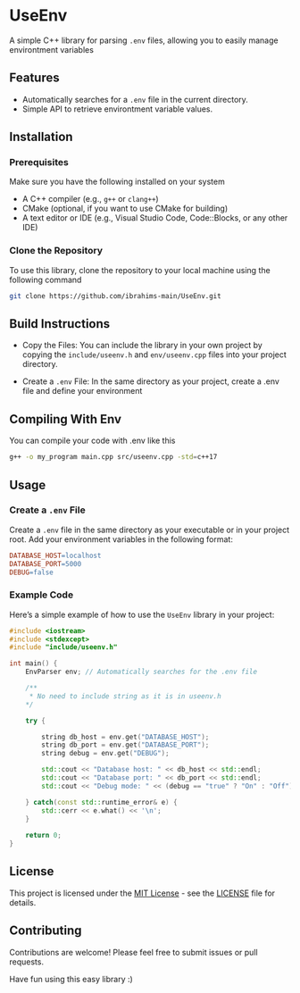 # UseEnv

A simple C++ library for parsing `.env` files, allowing you to easily manage environtment variables

## Features

- Automatically searches for a `.env` file in the current directory.
- Simple API to retrieve environtment variable values.

## Installation

### Prerequisites

Make sure you have the following installed on your system

- A C++ compiler (e.g., `g++` or `clang++`)
- CMake (optional, if you want to use CMake for building)
- A text editor or IDE (e.g., Visual Studio Code, Code::Blocks, or any other IDE)

### Clone the Repository

To use this library, clone the repository to your local machine using the following command

```bash
git clone https://github.com/ibrahims-main/UseEnv.git
```

## Build Instructions

- Copy the Files: You can include the library in your own project by copying the `include/useenv.h` and `env/useenv.cpp` files into your project directory.

- Create a `.env` File: In the same directory as your project, create a .env file and define your environment

## Compiling With Env

You can compile your code with .env like this

```bash
g++ -o my_program main.cpp src/useenv.cpp -std=c++17
```

## Usage 

### Create a `.env` File
Create a `.env` file in the same directory as your executable or in your project root. Add your environment variables in the following format:

```makefile
DATABASE_HOST=localhost
DATABASE_PORT=5000
DEBUG=false
```

### Example Code
Here’s a simple example of how to use the `UseEnv` library in your project:

```c++
#include <iostream>
#include <stdexcept>
#include "include/useenv.h"

int main() {
    EnvParser env; // Automatically searches for the .env file

    /** 
     * No need to include string as it is in useenv.h
    */

    try {

        string db_host = env.get("DATABASE_HOST");
        string db_port = env.get("DATABASE_PORT");
        string debug = env.get("DEBUG");

        std::cout << "Database host: " << db_host << std::endl;
        std::cout << "Database port: " << db_port << std::endl;
        std::cout << "Debug mode: " << (debug == "true" ? "On" : "Off") << std::endl;

    } catch(const std::runtime_error& e) {
        std::cerr << e.what() << '\n';
    }
    
    return 0;
}
```

## License

This project is licensed under the [MIT License](LICENSE) - see the [LICENSE](LICENSE) file for details.

## Contributing

Contributions are welcome! Please feel free to submit issues or pull requests.

Have fun using this easy library :)
